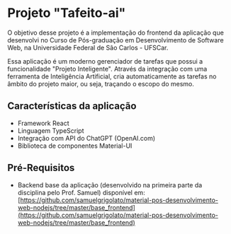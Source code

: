 # Projeto "Tafeito-ai"
O objetivo desse projeto é a implementação do frontend da aplicação que desenvolvi no Curso de Pós-graduação em Desenvolvimento de Software Web, na Universidade Federal de São Carlos - UFSCar.

Essa aplicação é um moderno gerenciador de tarefas que possui a funcionalidade "Projeto Inteligente". Através da integração com uma ferramenta de Inteligência Artificial, cria automaticamente as tarefas no âmbito do projeto maior, ou seja, traçando o escopo do mesmo.

## Características da aplicação
* Framework React
* Linguagem TypeScript
* Integração com API do ChatGPT (OpenAI.com)
* Biblioteca de componentes Material-UI

## Pré-Requisitos
* Backend base da aplicação (desenvolvido na primeira parte da disciplina pelo Prof. Samuel) disponível em: [https://github.com/samuelgrigolato/material-pos-desenvolvimento-web-nodejs/tree/master/base_frontend](https://github.com/samuelgrigolato/material-pos-desenvolvimento-web-nodejs/tree/master/base_frontend)
